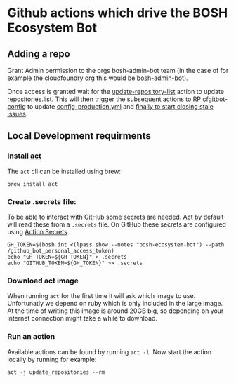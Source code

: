 # Github actions which drive the BOSH Ecosystem Bot

## Adding a repo

Grant Admin permission to the orgs bosh-admin-bot team (in the case of for example the cloudfoundry org this would be [bosh-admin-bot](https://github.com/orgs/cloudfoundry/teams/bosh-admin-bot)).

Once access is granted wait for the [update-repository-list](https://github.com/pivotal-cf/bosh-ecosystem-bot/actions/workflows/update-repository-list.yml) action to update [repositories.list](https://github.com/pivotal-cf/bosh-ecosystem-bot/blob/main/repositories.list). This will then trigger the subsequent actions to [RP cfgitbot-config](https://github.com/pivotal-cf/bosh-ecosystem-bot/actions/workflows/update-cfgitbot-config.yml) to update [config-production.yml](https://github.com/pivotal-cf/cfgitbot-config/blob/master/config-production.yml) and [finally to start closing stale issues](https://github.com/pivotal-cf/bosh-ecosystem-bot/actions/workflows/stale.yml).


## Local Development requirments

### Install [act](https://github.com/nektos/act)
The `act` cli can be installed using brew:
```
brew install act
```

### Create .secrets file:
To be able to interact with GitHub some secrets are needed. Act by default will read these from a `.secrets` file.
On GitHub these secrets are configured using [Action Secrets](https://github.com/pivotal-cf/bosh-ecosystem-bot/settings/secrets/actions).

```
GH_TOKEN=$(bosh int <(lpass show --notes "bosh-ecosystem-bot") --path /github_bot_personal_access_token)
echo "GH_TOKEN=${GH_TOKEN}" > .secrets
echo "GITHUB_TOKEN=${GH_TOKEN}" >> .secrets
```

### Download act image
When running `act` for the first time it will ask which image to use. Unfortunatly we depend on ruby which is only
included in the large image. At the time of writing this image is around 20GB big, so depending on your internet connection might take a while to download.

### Run an action
Available actions can be found by running `act -l`.
Now start the action locally by running for example:
```
act -j update_repositories --rm
```
